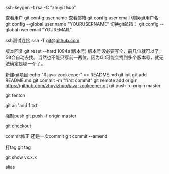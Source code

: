 ssh-keygen -t rsa -C "zhuyizhuo"


查看用户
	git config user.name
查看邮箱
	git config user.email
切换git用户名: 
	git config --global user.name "YOURUSERNAME"
切换git邮箱： 
	git config --global user.email "YOUREMAIL"

ssh测试连接
	ssh -T git@github.com

版本回复
git reset --hard 1094a(版本号)
版本号没必要写全，前几位就可以了，Git会自动去找。当然也不能只写前一两位，因为Git可能会找到多个版本号，就无法确定是哪一个了。

新建git项目
echo "# java-zookeeper" >> README.md
git init
git add README.md
git commit -m "first commit"
git remote add origin https://github.com/zhuyizhuo/java-zookeeper.git
git push -u origin master


git fentch

git ac 'add 1.txt'

强制push
git push -f origin master

git checkout

commit修正  还是一次commit
git commit --amend 

打tag
git tag

git show vx.x.x


alias
